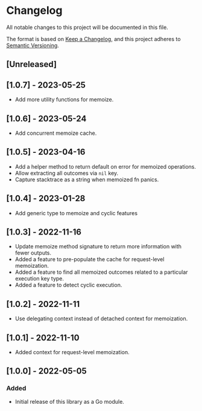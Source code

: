 # Changelog
All notable changes to this project will be documented in this file.

The format is based on [Keep a Changelog](https://keepachangelog.com/en/1.0.0/),
and this project adheres to [Semantic Versioning](https://semver.org/spec/v2.0.0.html).

## [Unreleased]

## [1.0.7] - 2023-05-25
- Add more utility functions for memoize.

## [1.0.6] - 2023-05-24
- Add concurrent memoize cache.

## [1.0.5] - 2023-04-16
- Add a helper method to return default on error for memoized operations.
- Allow extracting all outcomes via `nil` key.
- Capture stacktrace as a string when memoized fn panics.

## [1.0.4] - 2023-01-28
- Add generic type to memoize and cyclic features

## [1.0.3] - 2022-11-16
- Update memoize method signature to return more information with fewer outputs.
- Added a feature to pre-populate the cache for request-level memoization.
- Added a feature to find all memoized outcomes related to a particular execution key type.
- Added a feature to detect cyclic execution.

## [1.0.2] - 2022-11-11
- Use delegating context instead of detached context for memoization.

## [1.0.1] - 2022-11-10
- Added context for request-level memoization.

## [1.0.0] - 2022-05-05
### Added
- Initial release of this library as a Go module.
